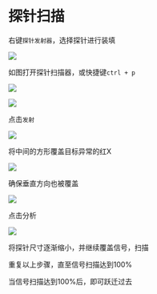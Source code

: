 # 探针扫描

 右键`探针发射器`，选择探针进行装填

![](../.gitbook/assets/snipaste_2020-08-22_12-18-40.png)

如图打开探针扫描器，或快捷键`ctrl + p`

![](../.gitbook/assets/snipaste_2020-08-22_11-40-00.png)

![](../.gitbook/assets/snipaste_2020-08-22_11-40-16.png)

点击`发射`

![](../.gitbook/assets/snipaste_2020-08-22_12-21-39.png)

将中间的方形覆盖目标异常的红X

![](../.gitbook/assets/snipaste_2020-08-22_12-26-08.png)

确保垂直方向也被覆盖

![](../.gitbook/assets/snipaste_2020-08-22_12-26-38.png)

点击分析

![](../.gitbook/assets/snipaste_2020-08-22_12-26-54.png)

将探针尺寸逐渐缩小，并继续覆盖信号，扫描

重复以上步骤，直至信号扫描达到100%

当信号扫描达到100%后，即可跃迁过去

